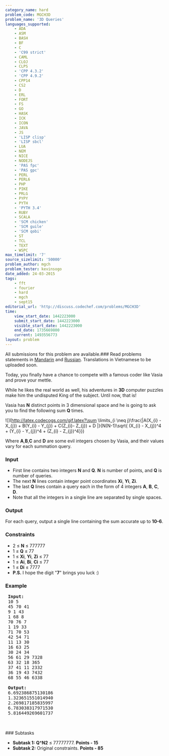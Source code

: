 ```yaml
---
category_name: hard
problem_code: MGCH3D
problem_name: '3D Queries'
languages_supported:
    - ADA
    - ASM
    - BASH
    - BF
    - C
    - 'C99 strict'
    - CAML
    - CLOJ
    - CLPS
    - 'CPP 4.3.2'
    - 'CPP 4.9.2'
    - CPP14
    - CS2
    - D
    - ERL
    - FORT
    - FS
    - GO
    - HASK
    - ICK
    - ICON
    - JAVA
    - JS
    - 'LISP clisp'
    - 'LISP sbcl'
    - LUA
    - NEM
    - NICE
    - NODEJS
    - 'PAS fpc'
    - 'PAS gpc'
    - PERL
    - PERL6
    - PHP
    - PIKE
    - PRLG
    - PYPY
    - PYTH
    - 'PYTH 3.4'
    - RUBY
    - SCALA
    - 'SCM chicken'
    - 'SCM guile'
    - 'SCM qobi'
    - ST
    - TCL
    - TEXT
    - WSPC
max_timelimit: '7'
source_sizelimit: '50000'
problem_author: mgch
problem_tester: kevinsogo
date_added: 24-03-2015
tags:
    - fft
    - fourier
    - hard
    - mgch
    - sept15
editorial_url: 'http://discuss.codechef.com/problems/MGCH3D'
time:
    view_start_date: 1442223000
    submit_start_date: 1442223000
    visible_start_date: 1442223000
    end_date: 1735669800
    current: 1493556773
layout: problem
---
```

All submissions for this problem are available.###  Read problems statements in [Mandarin](http://www.codechef.com/download/translated/SEPT15/mandarin/MGCH3D.pdf) and [Russian](http://www.codechef.com/download/translated/SEPT15/russian/MGCH3D.pdf). Translations in Vietnamese to be uploaded soon.

Today, you finally have a chance to compete with a famous coder like Vasia and prove your mettle.

While he likes the real world as well, his adventures in **3D** computer puzzles make him the undisputed King of the subject. Until now, that is!

Vasia has **N** distinct points in 3 dimensional space and he is going to ask you to find the following sum **Q** times.

![](http://latex.codecogs.com/gif.latex?\sum \limits_{i \neq j}\frac{|A(X_{i} - X_{j}) + B(Y_{i} - Y_{j}) + C(Z_{i}- Z_{j}) + D |}{N(N-1)\sqrt{ (X_{i} - X_{j})^4 + (Y_{i} - Y_{j})^4 + (Z_{i} - Z_{j})^4}})

Where **A**,**B**,**C** and **D** are some evil integers chosen by Vasia, and their values vary for each summation query.

### Input

- First line contains two integers **N** and **Q**. **N** is number of points, and **Q** is number of queries.
- The next **N** lines contain integer point coordinates **Xi**, **Yi**, **Zi**.
- The last **Q** lines contain a query each in the form of 4 integers **A**, **B**, **C**, **D**.
- Note that all the integers in a single line are separated by single spaces.

### Output

For each query, output a single line containing the sum accurate up to **10-6**.

### Constraints

- 2 ≤ **N** ≤ 777777
- 1 ≤ **Q** ≤ 77
- 1 ≤ **Xi**, **Yi**, **Zi** ≤ 77
- 1 ≤ **Ai**, **Bi**, **Ci** ≤ 77
- 1 ≤ **Di** ≤ 7777
- **P.S.** I hope the digit "**7**" brings you luck :)

### Example

<pre>
 <b>Input:</b>
 10 5
 45 70 41
 9 1 43
 1 68 8
 70 76 7
 1 19 33
 71 70 53
 42 54 71
 11 13 30
 16 63 25
 30 24 34
 56 61 29 7328
 63 32 18 365
 37 41 11 2332
 36 19 43 7432
 68 55 46 6338

 <b>Output:</b>
 6.692386875130186
 1.323651551014940
 2.269817185835997
 6.783038317971530
 5.816449269601737
 

</pre>### Subtasks
- **Subtask 1:** **Q**\***N2** ≤ 77777777. **Points - 15**
- **Subtask 2:** Original constraints. **Points - 85**
